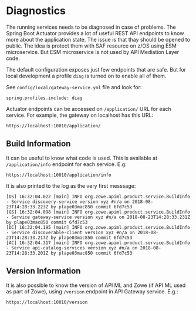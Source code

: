 # Diagnostics

The running services needs to be diagnosed in case of problems. The Spring Boot Actuator provides a lot of useful REST API endpoints to know more about the application state. The issue is that thay should be opened to public. The idea is protect them with SAF resource on z/OS using ESM microservice. But ESM microservice is not used by API Mediation Layer code.

The default configuration exposes just few endpoints that are safe. But for local development a profile `diag` is turned on to enable all of them. 

See `config/local/gateway-service.yml` file and look for:

    spring.profiles.include: diag


Actuator endpoints can be accessed on `/application/` URL for each service. 
For example, the gateway on localhost has this URL:

    https://localhost:10010/application/


## Build Information

It can be useful to know what code is used. This is available at `/application/info` endpoint for each service. E.g:

    https://localhost:10010/application/info


It is also printed to the log as the very first messsage:

    [DS] 16:32:04.022 [main] INFO org.zowe.apiml.product.service.BuildInfo - Service discovery-service version xyz #n/a on 2018-08-23T14:28:33.223Z by plape03mac850 commit 6fd7c53
    [GS] 16:32:04.098 [main] INFO org.zowe.apiml.product.service.BuildInfo - Service gateway-service version xyz #n/a on 2018-08-23T14:28:33.231Z by plape03mac850 commit 6fd7c53
    [DC] 16:32:04.195 [main] INFO org.zowe.apiml.product.service.BuildInfo - Service discoverable-client version xyz #n/a on 2018-08-23T14:28:33.217Z by plape03mac850 commit 6fd7c53
    [AC] 16:32:04.317 [main] INFO org.zowe.apiml.product.service.BuildInfo - Service api-catalog-services version xyz #n/a on 2018-08-23T14:28:33.201Z by plape03mac850 commit 6fd7c53


## Version Information

It is also possible to know the version of API ML and Zowe (if API ML used as part of Zowe), using `/version` endpoint in API Gateway service. E.g.:

    https://localhost:10010/version

